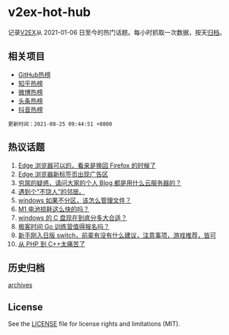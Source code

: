 # v2ex-hot-hub

 记录[V2EX](https://www.v2ex.com/)从 2021-01-06 日至今的热门话题。每小时抓取一次数据，按天[归档](archives)。
 
 ## 相关项目

- [GitHub热榜](https://github.com/lonnyzhang423/github-hot-hub)
- [知乎热榜](https://github.com/lonnyzhang423/zhihu-hot-hub)
- [微博热榜](https://github.com/lonnyzhang423/weibo-hot-hub)
- [头条热榜](https://github.com/lonnyzhang423/toutiao-hot-hub)
- [抖音热榜](https://github.com/lonnyzhang423/douyin-hot-hub)


 `更新时间：2021-08-25 09:44:51 +0800`

## 热议话题

1. [Edge 浏览器可以的，看来是换回 Firefox 的时候了](https://www.v2ex.com/t/797673)
1. [Edge 浏览器新标签页出现广告区](https://www.v2ex.com/t/797669)
1. [穷屌的疑惑，请问大家的个人 Blog 都是用什么云服务器的？](https://www.v2ex.com/t/797649)
1. [遇到个“不饶人”的邻居。](https://www.v2ex.com/t/797681)
1. [windows 如果不分区，该怎么管理文件？](https://www.v2ex.com/t/797639)
1. [M1 电池损耗这么快的吗？](https://www.v2ex.com/t/797709)
1. [windows 的 C 盘现在到底分多大合适？](https://www.v2ex.com/t/797806)
1. [极客时间 Go 训练营值得报名吗？](https://www.v2ex.com/t/797718)
1. [新手刚入日版 switch，前辈有没有什么建议，注意事项，游戏推荐，皆可](https://www.v2ex.com/t/797734)
1. [从 PHP 到 C++太痛苦了](https://www.v2ex.com/t/797738)

## 历史归档

[archives](archives)

## License

See the [LICENSE](LICENSE) file for license rights and limitations (MIT).
